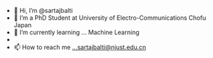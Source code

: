 - 👋 Hi, I’m @sartajbalti
- 👀 I’m a PhD Student at University of Electro-Communications Chofu Japan
- 🌱 I’m currently learning ... Machine Learning
-
- 📫 How to reach me ...sartajbalti@njust.edu.cn

<!---
sartajbalti/sartajbalti is a ✨ special ✨ repository because its `README.md` (this file) appears on your GitHub profile.
You can click the Preview link to take a look at your changes.
--->
